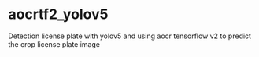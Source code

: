 # aocrtf2_yolov5
Detection license plate with yolov5 and using aocr tensorflow v2 to predict the crop license plate image
